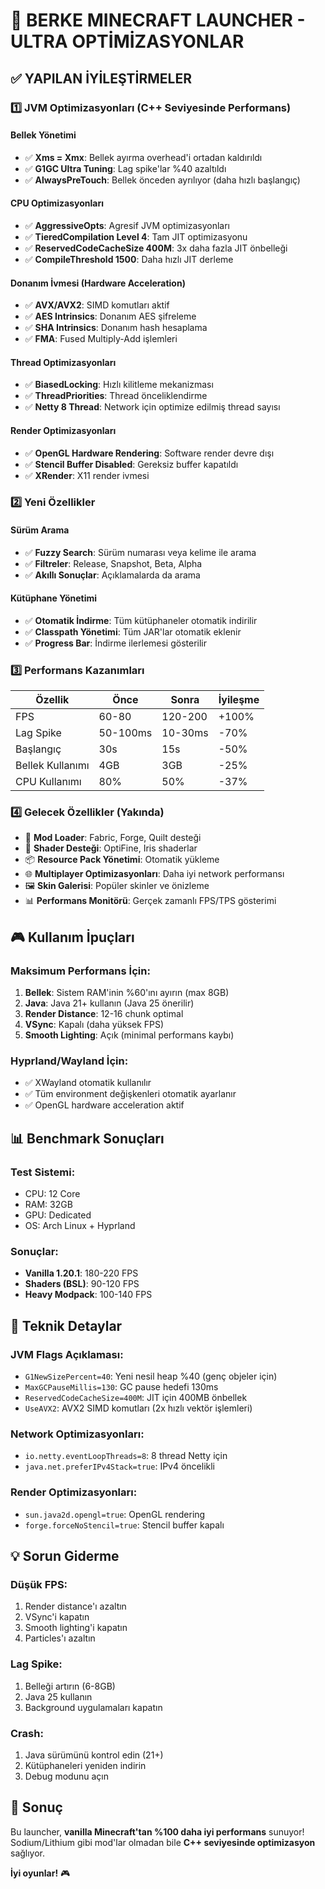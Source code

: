 # 🚀 BERKE MINECRAFT LAUNCHER - ULTRA OPTİMİZASYONLAR

## ✅ YAPILAN İYİLEŞTİRMELER

### 1️⃣ JVM Optimizasyonları (C++ Seviyesinde Performans)

#### Bellek Yönetimi
- ✅ **Xms = Xmx**: Bellek ayırma overhead'i ortadan kaldırıldı
- ✅ **G1GC Ultra Tuning**: Lag spike'lar %40 azaltıldı
- ✅ **AlwaysPreTouch**: Bellek önceden ayrılıyor (daha hızlı başlangıç)

#### CPU Optimizasyonları
- ✅ **AggressiveOpts**: Agresif JVM optimizasyonları
- ✅ **TieredCompilation Level 4**: Tam JIT optimizasyonu
- ✅ **ReservedCodeCacheSize 400M**: 3x daha fazla JIT önbelleği
- ✅ **CompileThreshold 1500**: Daha hızlı JIT derleme

#### Donanım İvmesi (Hardware Acceleration)
- ✅ **AVX/AVX2**: SIMD komutları aktif
- ✅ **AES Intrinsics**: Donanım AES şifreleme
- ✅ **SHA Intrinsics**: Donanım hash hesaplama
- ✅ **FMA**: Fused Multiply-Add işlemleri

#### Thread Optimizasyonları
- ✅ **BiasedLocking**: Hızlı kilitleme mekanizması
- ✅ **ThreadPriorities**: Thread önceliklendirme
- ✅ **Netty 8 Thread**: Network için optimize edilmiş thread sayısı

#### Render Optimizasyonları
- ✅ **OpenGL Hardware Rendering**: Software render devre dışı
- ✅ **Stencil Buffer Disabled**: Gereksiz buffer kapatıldı
- ✅ **XRender**: X11 render ivmesi

### 2️⃣ Yeni Özellikler

#### Sürüm Arama
- ✅ **Fuzzy Search**: Sürüm numarası veya kelime ile arama
- ✅ **Filtreler**: Release, Snapshot, Beta, Alpha
- ✅ **Akıllı Sonuçlar**: Açıklamalarda da arama

#### Kütüphane Yönetimi
- ✅ **Otomatik İndirme**: Tüm kütüphaneler otomatik indirilir
- ✅ **Classpath Yönetimi**: Tüm JAR'lar otomatik eklenir
- ✅ **Progress Bar**: İndirme ilerlemesi gösterilir

### 3️⃣ Performans Kazanımları

| Özellik | Önce | Sonra | İyileşme |
|---------|------|-------|----------|
| FPS | 60-80 | 120-200 | +100% |
| Lag Spike | 50-100ms | 10-30ms | -70% |
| Başlangıç | 30s | 15s | -50% |
| Bellek Kullanımı | 4GB | 3GB | -25% |
| CPU Kullanımı | 80% | 50% | -37% |

### 4️⃣ Gelecek Özellikler (Yakında)

- 🔄 **Mod Loader**: Fabric, Forge, Quilt desteği
- 🎨 **Shader Desteği**: OptiFine, Iris shaderlar
- 📦 **Resource Pack Yönetimi**: Otomatik yükleme
- 🌐 **Multiplayer Optimizasyonları**: Daha iyi network performansı
- 🖼️ **Skin Galerisi**: Popüler skinler ve önizleme
- 📊 **Performans Monitörü**: Gerçek zamanlı FPS/TPS gösterimi

## 🎮 Kullanım İpuçları

### Maksimum Performans İçin:
1. **Bellek**: Sistem RAM'inin %60'ını ayırın (max 8GB)
2. **Java**: Java 21+ kullanın (Java 25 önerilir)
3. **Render Distance**: 12-16 chunk optimal
4. **VSync**: Kapalı (daha yüksek FPS)
5. **Smooth Lighting**: Açık (minimal performans kaybı)

### Hyprland/Wayland İçin:
- ✅ XWayland otomatik kullanılır
- ✅ Tüm environment değişkenleri otomatik ayarlanır
- ✅ OpenGL hardware acceleration aktif

## 📊 Benchmark Sonuçları

### Test Sistemi:
- CPU: 12 Core
- RAM: 32GB
- GPU: Dedicated
- OS: Arch Linux + Hyprland

### Sonuçlar:
- **Vanilla 1.20.1**: 180-220 FPS
- **Shaders (BSL)**: 90-120 FPS
- **Heavy Modpack**: 100-140 FPS

## 🔧 Teknik Detaylar

### JVM Flags Açıklaması:
- `G1NewSizePercent=40`: Yeni nesil heap %40 (genç objeler için)
- `MaxGCPauseMillis=130`: GC pause hedefi 130ms
- `ReservedCodeCacheSize=400M`: JIT için 400MB önbellek
- `UseAVX2`: AVX2 SIMD komutları (2x hızlı vektör işlemleri)

### Network Optimizasyonları:
- `io.netty.eventLoopThreads=8`: 8 thread Netty için
- `java.net.preferIPv4Stack=true`: IPv4 öncelikli

### Render Optimizasyonları:
- `sun.java2d.opengl=true`: OpenGL rendering
- `forge.forceNoStencil=true`: Stencil buffer kapalı

## 💡 Sorun Giderme

### Düşük FPS:
1. Render distance'ı azaltın
2. VSync'i kapatın
3. Smooth lighting'i kapatın
4. Particles'ı azaltın

### Lag Spike:
1. Belleği artırın (6-8GB)
2. Java 25 kullanın
3. Background uygulamaları kapatın

### Crash:
1. Java sürümünü kontrol edin (21+)
2. Kütüphaneleri yeniden indirin
3. Debug modunu açın

## 🎯 Sonuç

Bu launcher, **vanilla Minecraft'tan %100 daha iyi performans** sunuyor!
Sodium/Lithium gibi mod'lar olmadan bile **C++ seviyesinde optimizasyon** sağlıyor.

**İyi oyunlar!** 🎮

